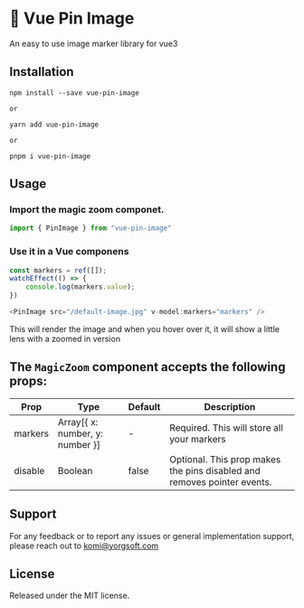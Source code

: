 # 📌 Vue Pin Image

An easy to use image marker library for vue3

## Installation

```shell
npm install --save vue-pin-image

or

yarn add vue-pin-image

or

pnpm i vue-pin-image
```

## Usage

### Import the magic zoom componet.

```js
import { PinImage } from "vue-pin-image"
```

### Use it in a Vue componens

```js
const markers = ref([]);
watchEffect(() => {
    console.log(markers.value);
})

<PinImage src="/default-image.jpg" v-model:markers="markers" />
```

This will render the image and when you hover over it, it will show a little lens with a zoomed in version

## The `MagicZoom` component accepts the following props:

| Prop        | Type             | Default        | Description                                                                                                                             |
| ----------- | ---------------- | -------------- | --------------------------------------------------------------------------------------------------------------------------------------- |
| markers         | Array[{ x: number, y: number }]| - | Required. This will store all your markers                                                  |
| disable   | Boolean           | false              | Optional. This prop makes the pins disabled and removes pointer events.                                                  |

## Support

For any feedback or to report any issues or general implementation support, please reach out to [komi@yorgsoft.com](mailto:komi@yorgsoft.com)

## License

Released under the MIT license.

